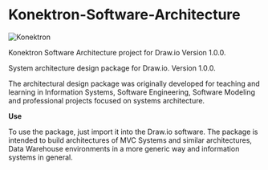 # Konektron-Software-Architecture

![Konektron](https://raw.githubusercontent.com/ivamgf/Konektron-Software-Architecture/main/Konektron-Software-Architecture/to/Logo.png)

Konektron Software Architecture project for Draw.io Version  1.0.0.

System architecture design package for Draw.io.
Version 1.0.0.

The architectural design package was originally developed for teaching and learning in Information Systems, Software Engineering, Software Modeling and professional projects focused on systems architecture.

**Use**

To use the package, just import it into the Draw.io software.
The package is intended to build architectures of MVC Systems and similar architectures, Data Warehouse environments in a more generic way and information systems in general.
